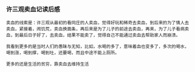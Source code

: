 ### 许三观卖血记读后感
    卖血的线索是：许三观从最初的看同庄的人卖血，觉得好玩和稀奇去卖血，到后来的为了情人去卖血，紧接着，闹饥荒，卖血换面条，再后来是为了儿子的前途去卖血，再来，为了儿子看病卖血，到最后日子好了，去卖血，结果不能卖了，觉得自己不能通过卖血去帮助家人而崩溃。

    我看到更多的是当时人们的愚昧与无知，比如，水喝的多了，意味着血也变多了，多次的喝水，喝到涨，喝到撑，喝到吐，还要喝，而且中途不能上厕所。

    更多的还是生活的贫穷，靠卖血去维持生活